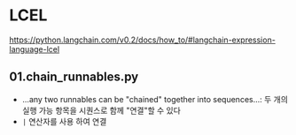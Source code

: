 # LCEL

<https://python.langchain.com/v0.2/docs/how_to/#langchain-expression-language-lcel>

## 01.chain_runnables.py

- ...any two runnables can be "chained" together into sequences...: 두 개의 실행 가능 항목을 시퀀스로 함께 "연결"할 수 있다
- `|` 연산자를 사용 하여 연결